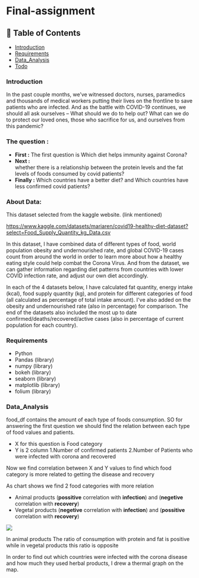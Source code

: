 # Final-assignment

## 🚩 Table of Contents


- [Introduction](#-Introduction)
- [Requirements](#-requirements)
- [Data_Analysis](#-Data_Analysis)
- [Todo](#-todo)

### Introduction
In the past couple months, we’ve witnessed doctors, nurses, paramedics and thousands of medical workers putting their lives on the frontline to save patients who are infected. And as the battle with COVID-19 continues, we should all ask ourselves – What should we do to help out? What can we do to protect our loved ones, those who sacrifice for us, and ourselves from this pandemic?

### The question :

- **First :**
The first question is Which diet helps immunity against Corona?
- **Next :**  
whether there is a relationship between the protein levels and the fat levels of foods consumed by covid patients?
- **Finally :**
Which countries have a better diet? and Which countries have less confirmed covid patients?


### About Data:
This dataset selected from the kaggle website. (link mentioned)

https://www.kaggle.com/datasets/mariaren/covid19-healthy-diet-dataset?select=Food_Supply_Quantity_kg_Data.csv

In this dataset, I have combined data of different types of food, world population obesity and undernourished rate, and global COVID-19 cases count from around the world in order to learn more about how a healthy eating style could help combat the Corona Virus. And from the dataset, we can gather information regarding diet patterns from countries with lower COVID infection rate, and adjust our own diet accordingly.

In each of the 4 datasets below, I have calculated fat quantity, energy intake (kcal), food supply quantity (kg), and protein for different categories of food (all calculated as percentage of total intake amount). I've also added on the obesity and undernourished rate (also in percentage) for comparison. The end of the datasets also included the most up to date confirmed/deaths/recovered/active cases (also in percentage of current population for each country).

### Requirements
- Python
- Pandas (library)
- numpy (library)
- bokeh (library)
- seaborn (library)
- matplotlib (library)
- folium (library)

### Data_Analysis
food_df contains the amount of each type of foods consumption. SO for answering the first question we should find the relation between each type of food values and patients.
- X for this question is Food category
- Y is 2 column 1.Number of confirmed patients 2.Number of Patients who were infected with corona and recovered

Now we find correlation between X and Y values to find which food category is more related to getting the disease and recovery

As chart shows we find 2 food categories with more relation
- Animal products (**possitive** correlation with **infection**) and (**negetive** correlation with **recovery**)
- Vegetal products (**negetive** correlation with **infection**) and (**possitive** correlation with **recovery**)
<img src ="https://user-images.githubusercontent.com/125770312/233967178-91d57c2d-022c-4f24-8691-af102c24e6c3.png"/>

In animal products The ratio of consumption with protein and fat is positive while in vegetal products this ratio is opposite
<img src =""/>

In order to find out which countries were infected with the corona disease and how much they used herbal products, I drew a thermal graph on the map.
<img src =""/>
